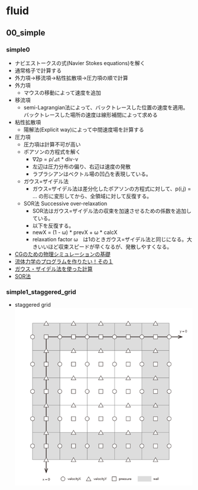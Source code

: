 # fluid

## 00_simple
### simple0
- ナビエストークスの式(Navier Stokes equations)を解く
- 通常格子で計算する
- 外力項->移流項->粘性拡散項->圧力項の順で計算
- 外力項
  - マウスの移動によって速度を追加
- 移流項
  - semi-Lagrangian法によって、バックトレースした位置の速度を適用。バックトレースした場所の速度は線形補間によって求める
- 粘性拡散項
  - 陽解法(Explicit way)によって中間速度場を計算する
- 圧力項
  - 圧力項は計算不可が高い
  - ポアソンの方程式を解く
    - ∇2p = ρ/⊿t * div･v
    - 左辺は圧力分布の偏り、右辺は速度の発散
    - ラプラシアンはベクトル場の凹凸を表現している。
  - ガウス=ザイデル法
    - ガウス=ザイデル法は差分化したポアソンの方程式に対して、p(i,j) = ... の形に変形してから、全領域に対して反復する。
  - SOR法 Successive over-relaxation
    - SOR法はガウス=ザイデル法の収束を加速させるための係数を追加している。
    - 以下を反復する。
    - newX = (1 - ω) * prevX + ω * calcX
    - relaxation factor ω　は1のときガウス=ザイデル法と同じになる。大きいいほど収束スピードが早くなるが、発散しやすくなる。
- [CGのための物理シミュレーションの基礎](https://www.amazon.co.jp/dp/B00H78RP2Y/ref=dp-kindle-redirect?_encoding=UTF8&btkr=1)
- [流体力学のプログラムを作りたい！その１](http://blog.livedoor.jp/toropippi/archives/52986.html)
- [ガウス・ザイデル法を使った計算](http://www.yamamo10.jp/yamamoto/lecture/2006/5E/Linear_eauations/concrete_relax_html/node2.html#renritu_1)
- [SOR法](https://ja.wikipedia.org/wiki/SOR%E6%B3%95)

### simple1_staggered_grid
- staggered grid  
![imag](./images/staggered-grid.png)
